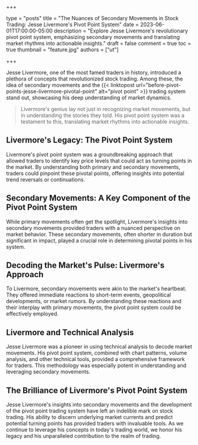 +++

type = "posts"
title = "The Nuances of Secondary Movements in Stock Trading: Jesse Livermore's Pivot Point System"
date = 2023-06-01T17:00:00-05:00
description = "Explore Jesse Livermore's revolutionary pivot point system, emphasizing secondary movements and translating market rhythms into actionable insights."
draft = false
comment = true
toc = true
thumbnail = "feature.jpg"
authors = ["ut"]

+++

Jesse Livermore, one of the most famed traders in history, introduced a plethora of concepts that revolutionized stock trading. Among these, the idea of secondary movements and the {{< linktopost url="before-pivot-points-jesse-livermore-pivotal-point" alt="pivot point" >}} trading system stand out, showcasing his deep understanding of market dynamics.

> Livermore's genius lay not just in recognizing market movements, but in understanding the stories they told. His pivot point system was a testament to this, translating market rhythms into actionable insights.

## Livermore's Legacy: The Pivot Point System
Livermore's pivot point system was a groundbreaking approach that allowed traders to identify key price levels that could act as turning points in the market. By understanding both primary and secondary movements, traders could pinpoint these pivotal points, offering insights into potential trend reversals or continuations.

## Secondary Movements: A Key Component of the Pivot Point System
While primary movements often get the spotlight, Livermore's insights into secondary movements provided traders with a nuanced perspective on market behavior. These secondary movements, often shorter in duration but significant in impact, played a crucial role in determining pivotal points in his system.

## Decoding the Market's Pulse: Livermore's Approach
To Livermore, secondary movements were akin to the market's heartbeat. They offered immediate reactions to short-term events, geopolitical developments, or market rumors. By understanding these reactions and their interplay with primary movements, the pivot point system could be effectively employed.

## Livermore and Technical Analysis
Jesse Livermore was a pioneer in using technical analysis to decode market movements. His pivot point system, combined with chart patterns, volume analysis, and other technical tools, provided a comprehensive framework for traders. This methodology was especially potent in understanding and leveraging secondary movements.

## The Brilliance of Livermore's Pivot Point System
Jesse Livermore's insights into secondary movements and the development of the pivot point trading system have left an indelible mark on stock trading. His ability to discern underlying market currents and predict potential turning points has provided traders with invaluable tools. As we continue to leverage his concepts in today's trading world, we honor his legacy and his unparalleled contribution to the realm of trading.
